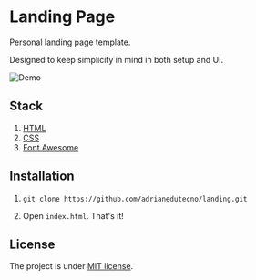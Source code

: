 # Landing Page

Personal landing page template.

Designed to keep simplicity in mind in both setup and UI.

![Demo](https://systempeaker.com/wp-content/uploads/2021/10/windows_hello_hero_2-3173069.jpg)

## Stack

1. [HTML](https://developer.mozilla.org/en-US/docs/Web/HTML)
2. [CSS](https://developer.mozilla.org/en-US/docs/Web/CSS)
3. [Font Awesome](https://fontawesome.com/)
 
## Installation

1. `git clone https://github.com/adrianedutecno/landing.git`

2. Open `index.html`. That's it!

## License

The project is under [MIT license](https://choosealicense.com/licenses/mit/).